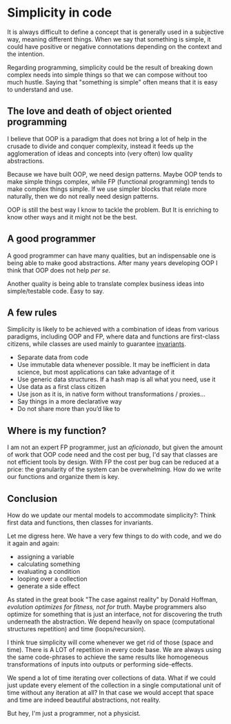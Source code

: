 # Simplicity in code

It is always difficult to define a concept that is generally used in a subjective way, meaning different things. When we say that something is simple, it could have positive or negative connotations depending on the context and the intention.

Regarding programming, simplicity could be the result of breaking down complex needs into simple things so that we can compose without too much hustle. Saying that "something is simple" often means that it is easy to understand and use.

## The love and death of object oriented programming

I believe that OOP is a paradigm that does not bring a lot of help in the crusade to divide and conquer complexity, instead it feeds up the agglomeration of ideas and concepts into (very often) low quality abstractions.

Because we have built OOP, we need design patterns. Maybe OOP tends to make simple things complex, while FP (functional programming) tends to make complex things simple. If we use simpler blocks that relate more naturally, then we do not really need design patterns.

OOP is still the best way I know to tackle the problem. But It is enriching to know other ways and it might not be the best.

## A good programmer

A good programmer can have many qualities, but an indispensable one is being able to make good abstractions. After many years developing OOP I think that OOP does not help _per se_.

Another quality is being able to translate complex business ideas into simple/testable code. Easy to say.

## A few rules

Simplicity is likely to be achieved with a combination of ideas from various paradigms, including OOP and FP, where data and functions are first-class citizens, while classes are used mainly to guarantee [invariants](https://en.wikipedia.org/wiki/Invariant_(mathematics)#Invariants_in_computer_science).

- Separate data from code
- Use immutable data whenever possible. It may be inefficient in data science, but most applications can take advantage of it
- Use generic data structures. If a hash map is all what you need, use it
- Use data as a first class citizen
- Use json as it is, in native form without transformations / proxies...
- Say things in a more declarative way
- Do not share more than you’d like to

## Where is my function?

I am not an expert FP programmer, just an _aficionado_, but given the amount of work that OOP code need and the cost per bug, I'd say that classes are not efficient tools by design. With FP the cost per bug can be reduced at a price: the granularity of the system can be overwhelming. How do we write our functions and organize them is key.

## Conclusion

How do we update our mental models to accommodate simplicity?: Think first data and functions, then classes for invariants.

Let me digress here. We have a very few things to do with code, and we do it again and again:

- assigning a variable
- calculating something
- evaluating a condition
- looping over a collection
- generate a side effect

As stated in the great book "The case against reality" by Donald Hoffman, _evolution optimizes for fitness, not for truth_. Maybe programmers also optimize for something that is just an interface, not for discovering the truth underneath the abstraction. We depend heavily on space (computational structures repetition) and time (loops/recursion).

I think true simplicity will come whenever we get rid of those (space and time). There is A LOT of repetition in every code base.  We are always using the same code-phrases to achieve the same results like homogeneous transformations of inputs into outputs or performing side-effects.

We spend a lot of time iterating over collections of data. What if we could just update every element of the collection in a single computational unit of time without any iteration at all? In that case we would accept that space and time are indeed beautiful abstractions, not reality.

But hey, I'm just a programmer, not a physicist.
